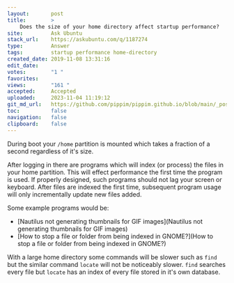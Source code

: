 ```yaml
---
layout:       post
title:        >
    Does the size of your home directory affect startup performance?
site:         Ask Ubuntu
stack_url:    https://askubuntu.com/q/1187274
type:         Answer
tags:         startup performance home-directory
created_date: 2019-11-08 13:31:16
edit_date:    
votes:        "1 "
favorites:    
views:        "161 "
accepted:     Accepted
uploaded:     2023-11-04 11:19:12
git_md_url:   https://github.com/pippim/pippim.github.io/blob/main/_posts/2019/2019-11-08-Does-the-size-of-your-home-directory-affect-startup-performance_.md
toc:          false
navigation:   false
clipboard:    false
---
```


During boot your `/home` partition is mounted which takes a fraction of a second regardless of it's size.

After logging in there are programs which will index (or process) the files in your home partition. This will effect performance the first time the program is used. If properly designed, such programs should not lag your screen or keyboard. After files are indexed the first time, subsequent program usage will only incrementally update new files added.

Some example programs would be:

- [Nautilus not generating thumbnails for GIF images](Nautilus not generating thumbnails for GIF images)
- [How to stop a file or folder from being indexed in GNOME?](How to stop a file or folder from being indexed in GNOME?)

With a large home directory some commands will be slower such as `find` but the similar command `locate` will not be noticeably slower. `find` searches every file but `locate` has an index of every file stored in it's own database.
